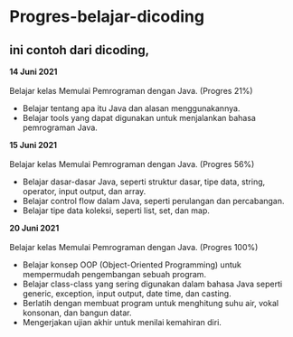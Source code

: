 # Progres-belajar-dicoding
ini contoh dari dicoding, 
--

**14 Juni 2021**<br>  
Belajar kelas Memulai Pemrograman dengan Java. (Progres 21%)
* Belajar tentang apa itu Java dan alasan menggunakannya.
* Belajar tools yang dapat digunakan untuk menjalankan bahasa pemrograman Java.

**15 Juni 2021**<br>  
Belajar kelas Memulai Pemrograman dengan Java. (Progres 56%)
* Belajar dasar-dasar Java, seperti struktur dasar, tipe data, string, operator, input output, dan array.
* Belajar control flow dalam Java, seperti perulangan dan percabangan.
* Belajar tipe data koleksi, seperti list, set, dan map.

**20 Juni 2021**<br>  
Belajar kelas Memulai Pemrograman dengan Java. (Progres 100%)
* Belajar konsep OOP (Object-Oriented Programming) untuk mempermudah pengembangan sebuah program.
* Belajar class-class yang sering digunakan dalam bahasa Java seperti generic, exception, input output, date time, dan casting.
* Berlatih dengan membuat program untuk menghitung suhu air, vokal konsonan, dan bangun datar.
* Mengerjakan ujian akhir untuk menilai kemahiran diri.
